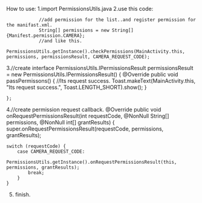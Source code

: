How to use:
1.import PermissionsUtils.java
2.use this code:

                //add permission for the list..and register permission for the manifast.xml. 
                String[] permissions = new String[]{Manifest.permission.CAMERA};
                //and like this.
                PermissionsUtils.getInstance().checkPermissions(MainActivity.this, permissions, permissionsResult, CAMERA_REQUEST_CODE);
                
3.//create interface
    PermissionsUtils.IPermissionsResult permissionsResult = new PermissionsUtils.IPermissionsResult() {
        @Override
        public void passPermissons() {
            //Its request success.
            Toast.makeText(MainActivity.this, "Its request success.", Toast.LENGTH_SHORT).show();
        }


    };
    
4.//create permission request callback.
@Override
    public void onRequestPermissionsResult(int requestCode, @NonNull String[] permissions, @NonNull int[] grantResults) {
    super.onRequestPermissionsResult(requestCode, permissions, grantResults);

    switch (requestCode) {
        case CAMERA_REQUEST_CODE:
            PermissionsUtils.getInstance().onRequestPermissionsResult(this, permissions, grantResults);
            break;
        }
    }
    
5. finish.
